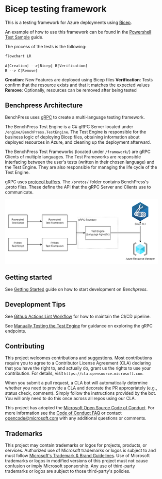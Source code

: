 # Bicep testing framework

This is a testing framework for Azure deployments using [Bicep](https://docs.microsoft.com/en-us/azure/azure-resource-manager/bicep/overview?tabs=bicep).

An example of how to use this framework can be found in the [Powershell Test Sample](docs/powershell_test_sample.md) guide.

The process of the tests is the following:

```mermaid
flowchart LR

A[Creation] -->|Bicep| B[Verification]
B --> C[Remove]
```

**Creation**: New Features are deployed using Bicep files
**Verification**: Tests confirm that the resource exists and that it matches the expected values
**Remove**: Optionally, resources can be removed after being tested

## Benchpress Architecture

BenchPress uses [gRPC](https://grpc.io/docs/what-is-grpc/introduction/) to create a multi-language testing framework.

The BenchPress Test Engine is a C# gRPC Server located under `/engine/BenchPress.TestEngine`. The Test Engine is responsible
for the business logic of deploying Bicep files, obtaining information about deployed resources in Azure, and cleaning up the
deployment afterward.

The BenchPress Test Frameworks (located under `/framework/`) are gRPC Clients of multiple languages. The Test Frameworks are
responsible interfacing between the user's tests (written in their chosen language) and the Test Engine. They are also
responsible for managing the life cycle of the Test Engine.

gRPC uses [protocol buffers](https://developers.google.com/protocol-buffers/docs/overview). The `/protos/` folder contains BenchPress's .proto files. These define the API that the gRPC
Server and Clients use to communicate.

![From left to right: 1). There is a Powershell Test Script and a Python Test Script.  2). The Powershell Test Script calls into a Powershell Test Framework. The Python Test Script calls into a Python Test Framework.  3) Both Test Frameworks call through a gRPC Boundary.  4) The gRPC Boundary wraps a language agnostic Test Engine.  5).  The Test Engine calls into both the Bicep CLI and the Azure Resource Manager.](docs/images/architecture-diagram.png)

## Getting started

See [Getting Started](docs/getting_started.md) guide on how to start development on *Benchpress*.

## Deveplopment Tips

See [Github Actions Lint Workflow](docs/github_actions_lint_workflow.md) for how to maintain the CI/CD pipeline.

See [Manually Testing the Test Engine](docs/manually_testing_the_test_engine.md) for guidance on exploring the gRPC endpoints.

## Contributing

This project welcomes contributions and suggestions. Most contributions require you to agree to a
Contributor License Agreement (CLA) declaring that you have the right to, and actually do, grant us
the rights to use your contribution. For details, visit `https://cla.opensource.microsoft.com`.

When you submit a pull request, a CLA bot will automatically determine whether you need to provide
a CLA and decorate the PR appropriately (e.g., status check, comment). Simply follow the instructions
provided by the bot. You will only need to do this once across all repos using our CLA.

This project has adopted the [Microsoft Open Source Code of Conduct](https://opensource.microsoft.com/codeofconduct/).
For more information see the [Code of Conduct FAQ](https://opensource.microsoft.com/codeofconduct/faq/) or
contact [opencode@microsoft.com](mailto:opencode@microsoft.com) with any additional questions or comments.

## Trademarks

This project may contain trademarks or logos for projects, products, or services. Authorized use of Microsoft
trademarks or logos is subject to and must follow
[Microsoft's Trademark & Brand Guidelines](https://www.microsoft.com/en-us/legal/intellectualproperty/trademarks/usage/general).
Use of Microsoft trademarks or logos in modified versions of this project must not cause confusion or imply Microsoft sponsorship.
Any use of third-party trademarks or logos are subject to those third-party's policies.
